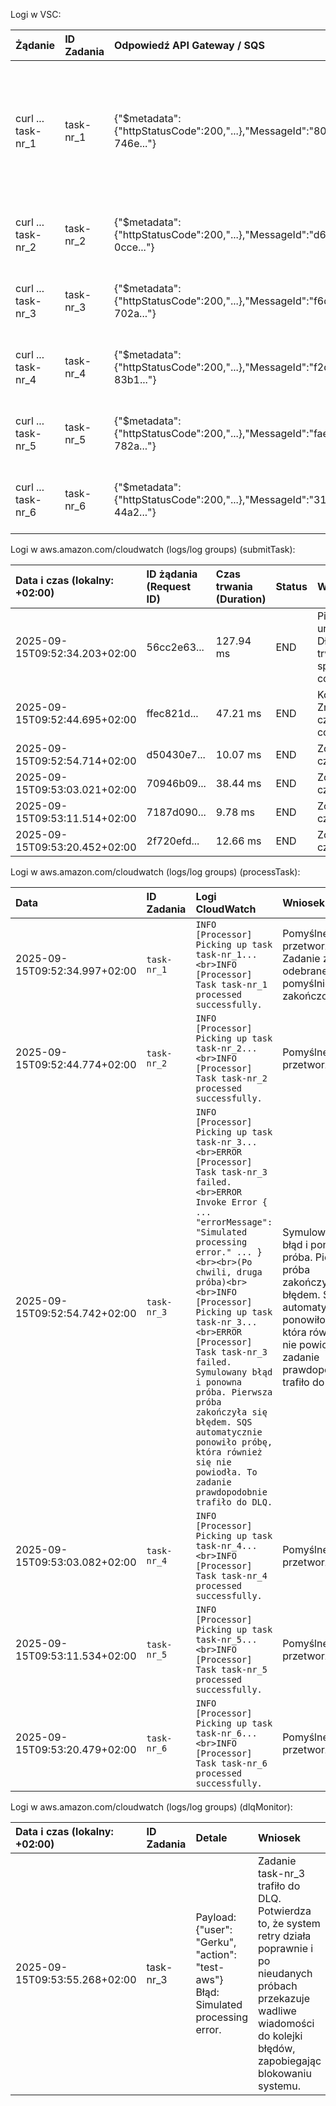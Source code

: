Logi w VSC:

| Żądanie	| ID Zadania	| Odpowiedź API Gateway / SQS	| Wniosek | 
| :--- | :--- | :--- | :--- |
| curl ... task-nr_1 | task-nr_1 |	{"$metadata":{"httpStatusCode":200,"...},"MessageId":"80428931-746e..."} |	Sukces. API Gateway przekazało żądanie, a funkcja Lambda submitTask wysłała wiadomość do SQS. |
| curl ... task-nr_2 |	task-nr_2 |	{"$metadata":{"httpStatusCode":200,"...},"MessageId":"d60901e5-0cce..."} |	Sukces. Kolejne zadanie zostało wysłane. |
| curl ... task-nr_3 |	task-nr_3 |	{"$metadata":{"httpStatusCode":200,"...},"MessageId":"f6d8ec2b-702a..."} |	Sukces. Kolejne zadanie zostało wysłane. |
| curl ... task-nr_4 |	task-nr_4 |	{"$metadata":{"httpStatusCode":200,"...},"MessageId":"f2d546a1-83b1..."} |	Sukces. Kolejne zadanie zostało wysłane. |
| curl ... task-nr_5 |	task-nr_5 |	{"$metadata":{"httpStatusCode":200,"...},"MessageId":"fae1877d-782a..."} |	Sukces. Kolejne zadanie zostało wysłane. |
| curl ... task-nr_6 |	task-nr_6 |	{"$metadata":{"httpStatusCode":200,"...},"MessageId":"31c205be-44a2..."} |	Sukces. Kolejne zadanie zostało wysłane. |

Logi w aws.amazon.com/cloudwatch (logs/log groups) (submitTask):

| Data i czas (lokalny: +02:00) |	ID żądania (Request ID) |	Czas trwania (Duration) |	Status	| Wniosek |
| :--- | :--- | :--- | :--- | :--- |
| 2025-09-15T09:52:34.203+02:00 |	56cc2e63...	| 127.94 ms |	END	| Pierwsze uruchomienie. Dłuższy czas trwania spowodowany cold start. |
| 2025-09-15T09:52:44.695+02:00	| ffec821d...	| 47.21 ms	| END	| Kolejne żądanie. Znacznie krótszy czas trwania po cold start. |
| 2025-09-15T09:52:54.714+02:00	| d50430e7...	| 10.07 ms	| END	| Zoptymalizowany czas trwania. |
| 2025-09-15T09:53:03.021+02:00	| 70946b09...	| 38.44 ms	| END	| Zoptymalizowany czas trwania. |
| 2025-09-15T09:53:11.514+02:00	| 7187d090...	| 9.78 ms	| END	| Zoptymalizowany czas trwania. |
| 2025-09-15T09:53:20.452+02:00	| 2f720efd...	| 12.66 ms	| END	| Zoptymalizowany czas trwania. |

Logi w aws.amazon.com/cloudwatch (logs/log groups) (processTask):

| Data | ID Zadania |	Logi CloudWatch | Wniosek | 
| :--- | :--- | :--- | :--- |
| 2025-09-15T09:52:34.997+02:00 | `task-nr_1`	| `INFO [Processor] Picking up task task-nr_1...<br>INFO [Processor] Task task-nr_1 processed successfully.`	| Pomyślne przetworzenie. Zadanie zostało odebrane i pomyślnie zakończone. | 
| 2025-09-15T09:52:44.774+02:00 | `task-nr_2`	| `INFO [Processor] Picking up task task-nr_2...<br>INFO [Processor] Task task-nr_2 processed successfully.`	| Pomyślne przetworzenie. | 
| 2025-09-15T09:52:54.742+02:00 | `task-nr_3`	| `INFO [Processor] Picking up task task-nr_3...<br>ERROR [Processor] Task task-nr_3 failed.<br>ERROR Invoke Error { ... "errorMessage": "Simulated processing error." ... }<br><br>(Po chwili, druga próba)<br><br>INFO [Processor] Picking up task task-nr_3...<br>ERROR [Processor] Task task-nr_3 failed.	Symulowany błąd i ponowna próba. Pierwsza próba zakończyła się błędem. SQS automatycznie ponowiło próbę, która również się nie powiodła. To zadanie prawdopodobnie trafiło do DLQ.` | Symulowany błąd i ponowna próba. Pierwsza próba zakończyła się błędem. SQS automatycznie ponowiło próbę, która również się nie powiodła. To zadanie prawdopodobnie trafiło do DLQ. |
| 2025-09-15T09:53:03.082+02:00 | `task-nr_4`	| `INFO [Processor] Picking up task task-nr_4...<br>INFO [Processor] Task task-nr_4 processed successfully.`	| Pomyślne przetworzenie. | 
| 2025-09-15T09:53:11.534+02:00 | `task-nr_5`	| `INFO [Processor] Picking up task task-nr_5...<br>INFO [Processor] Task task-nr_5 processed successfully.`	| Pomyślne przetworzenie. | 
| 2025-09-15T09:53:20.479+02:00 | `task-nr_6`	| `INFO [Processor] Picking up task task-nr_6...<br>INFO [Processor] Task task-nr_6 processed successfully.`	| Pomyślne przetworzenie. | 

Logi w aws.amazon.com/cloudwatch (logs/log groups) (dlqMonitor):

| Data i czas (lokalny: +02:00)	| ID Zadania	| Detale	| Wniosek | 
| :--- | :--- | :--- | :--- |
| 2025-09-15T09:53:55.268+02:00 | task-nr_3	| Payload:<br> {"user": "Gerku", "action": "test-aws"}<br>Błąd:<br> Simulated processing error.	| Zadanie task-nr_3 trafiło do DLQ.<br>Potwierdza to, że system retry działa poprawnie i po nieudanych próbach przekazuje wadliwe wiadomości do kolejki błędów, zapobiegając blokowaniu systemu. | 


